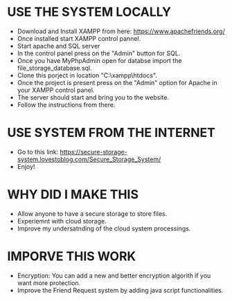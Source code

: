 # USE THE SYSTEM LOCALLY
  - Download and Install XAMPP from here: https://www.apachefriends.org/
  - Once installed start XAMPP control pannel. 
  - Start apache and SQL server
  - In the control panel press on the "Admin" button for SQL. 
  - Once you have MyPhpAdmin open for databse import the file_storage_database.sql.
  - Clone this porject in location "C:\xampp\htdocs\". 
  - Once the project is present press on the "Admin" option for Apache in your XAMPP control panel. 
  - The server should start and bring you to the website. 
  - Follow the instructions from there. 
  
# USE SYSTEM FROM THE INTERNET 
  - Go to this link: https://secure-storage-system.lovestoblog.com/Secure_Storage_System/
  - Enjoy!
    
# WHY DID I MAKE THIS
  - Allow anyone to have a secure storage to store files.
  - Experiemnt with cloud storage.
  - Improve my undersatnding of the cloud system processings. 
    
# IMPORVE THIS WORK 
  - Encryption: You can add a new and better encryption algorith if you want more protection. 
  - Improve the Friend Request system by adding java script functionalities. 
